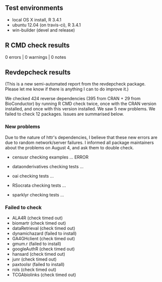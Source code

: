 ## Test environments
* local OS X install, R 3.4.1
* ubuntu 12.04 (on travis-ci), R 3.4.1
* win-builder (devel and release)

## R CMD check results
0 errors | 0 warnings | 0 notes

## Revdepcheck results

(This is a new semi-automated report from the revdepcheck package. Please let me know if there is anything I can to do improve it.)

We checked 424 reverse dependencies (395 from CRAN + 29 from BioConductor) by running R CMD check twice, once with the CRAN version installed, and once with this version installed. We saw 5 new problems. We failed to check 12 packages. Issues are summarised below.

### New problems

Due to the nature of httr's dependencies, I believe that these new errors are due to random network/server failures. I informed all package maintainers about the problems on August 4, and ask them to double check.

* censusr
  checking examples ... ERROR

* dataonderivatives
  checking tests ...

* oai
  checking tests ...

* RSocrata
  checking tests ...

* sparklyr
  checking tests ...

### Failed to check

* ALA4R         (check timed out)
* biomartr      (check timed out)
* dataRetrieval (check timed out)
* dynamichazard (failed to install)
* GA4GHclient   (check timed out)
* gmum.r        (failed to install)
* googleAuthR   (check timed out)
* hansard       (check timed out)
* junr          (check timed out)
* paxtoolsr     (failed to install)
* rols          (check timed out)
* TCGAbiolinks  (check timed out)
